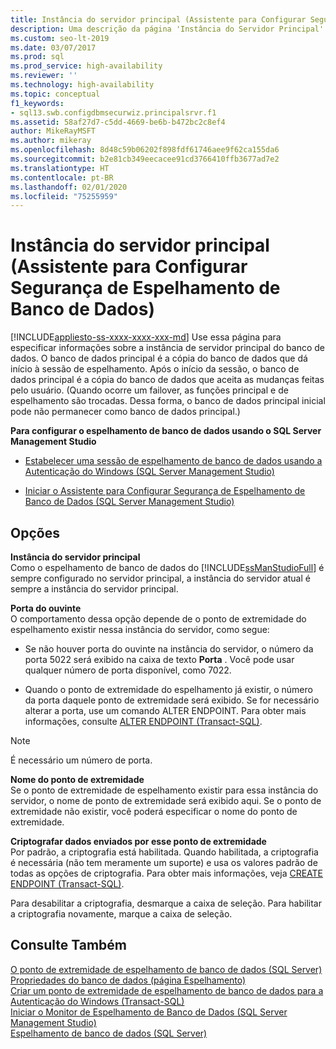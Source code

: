 ```yaml
---
title: Instância do servidor principal (Assistente para Configurar Segurança de Espelhamento de Banco de Dados)
description: Uma descrição da página 'Instância do Servidor Principal' do Assistente de 'Configurar Segurança de Espelhamento do Banco de Dados' no SQL Server Management Studio.
ms.custom: seo-lt-2019
ms.date: 03/07/2017
ms.prod: sql
ms.prod_service: high-availability
ms.reviewer: ''
ms.technology: high-availability
ms.topic: conceptual
f1_keywords:
- sql13.swb.configdbmsecurwiz.principalsrvr.f1
ms.assetid: 58af27d7-c5dd-4669-be6b-b472bc2c8ef4
author: MikeRayMSFT
ms.author: mikeray
ms.openlocfilehash: 8d48c59b06202f898fdf61746aee9f62ca155da6
ms.sourcegitcommit: b2e81cb349eecacee91cd3766410ffb3677ad7e2
ms.translationtype: HT
ms.contentlocale: pt-BR
ms.lasthandoff: 02/01/2020
ms.locfileid: "75255959"
---
```

# <a name="principal-server-instance-configure-database-mirroring-security-wizard"></a>Instância do servidor principal (Assistente para Configurar Segurança de Espelhamento de Banco de Dados)
[!INCLUDE[appliesto-ss-xxxx-xxxx-xxx-md](../../includes/appliesto-ss-xxxx-xxxx-xxx-md.md)]
  Use essa página para especificar informações sobre a instância de servidor principal do banco de dados. O banco de dados principal é a cópia do banco de dados que dá início à sessão de espelhamento. Após o início da sessão, o banco de dados principal é a cópia do banco de dados que aceita as mudanças feitas pelo usuário. (Quando ocorre um failover, as funções principal e de espelhamento são trocadas. Dessa forma, o banco de dados principal inicial pode não permanecer como banco de dados principal.)  
  
 **Para configurar o espelhamento de banco de dados usando o SQL Server Management Studio**  
  
-   [Estabelecer uma sessão de espelhamento de banco de dados usando a Autenticação do Windows &#40;SQL Server Management Studio&#41;](../../database-engine/database-mirroring/establish-database-mirroring-session-windows-authentication.md)  
  
-   [Iniciar o Assistente para Configurar Segurança de Espelhamento de Banco de Dados &#40;SQL Server Management Studio&#41;](../../database-engine/database-mirroring/start-the-configuring-database-mirroring-security-wizard.md)  
  
## <a name="options"></a>Opções  
 **Instância do servidor principal**  
 Como o espelhamento de banco de dados do [!INCLUDE[ssManStudioFull](../../includes/ssmanstudiofull-md.md)] é sempre configurado no servidor principal, a instância do servidor atual é sempre a instância do servidor principal.  
  
 **Porta do ouvinte**  
 O comportamento dessa opção depende de o ponto de extremidade do espelhamento existir nessa instância do servidor, como segue:  
  
-   Se não houver porta do ouvinte na instância do servidor, o número da porta 5022 será exibido na caixa de texto **Porta** . Você pode usar qualquer número de porta disponível, como 7022.  
  
-   Quando o ponto de extremidade do espelhamento já existir, o número da porta daquele ponto de extremidade será exibido. Se for necessário alterar a porta, use um comando ALTER ENDPOINT. Para obter mais informações, consulte [ALTER ENDPOINT &#40;Transact-SQL&#41;](../../t-sql/statements/alter-endpoint-transact-sql.md).  
  
> [!NOTE]  
>  É necessário um número de porta.  
  
 **Nome do ponto de extremidade**  
 Se o ponto de extremidade de espelhamento existir para essa instância do servidor, o nome de ponto de extremidade será exibido aqui. Se o ponto de extremidade não existir, você poderá especificar o nome do ponto de extremidade.  
  
 **Criptografar dados enviados por esse ponto de extremidade**  
 Por padrão, a criptografia está habilitada. Quando habilitada, a criptografia é necessária (não tem meramente um suporte) e usa os valores padrão de todas as opções de criptografia. Para obter mais informações, veja [CREATE ENDPOINT &#40;Transact-SQL&#41;](../../t-sql/statements/create-endpoint-transact-sql.md).  
  
 Para desabilitar a criptografia, desmarque a caixa de seleção. Para habilitar a criptografia novamente, marque a caixa de seleção.  
  
## <a name="see-also"></a>Consulte Também  
 [O ponto de extremidade de espelhamento de banco de dados &#40;SQL Server&#41;](../../database-engine/database-mirroring/the-database-mirroring-endpoint-sql-server.md)   
 [Propriedades do banco de dados &#40;página Espelhamento&#41;](../../relational-databases/databases/database-properties-mirroring-page.md)   
 [Criar um ponto de extremidade de espelhamento de banco de dados para a Autenticação do Windows &#40;Transact-SQL&#41;](../../database-engine/database-mirroring/create-a-database-mirroring-endpoint-for-windows-authentication-transact-sql.md)   
 [Iniciar o Monitor de Espelhamento de Banco de Dados &#40;SQL Server Management Studio&#41;](../../database-engine/database-mirroring/start-database-mirroring-monitor-sql-server-management-studio.md)   
 [Espelhamento de banco de dados &#40;SQL Server&#41;](../../database-engine/database-mirroring/database-mirroring-sql-server.md)  
  
  
